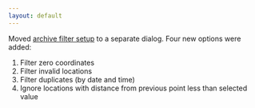 ```yaml
---
layout: default
---
```


Moved [archive filter setup](/features/archive-filtering.html) to a separate dialog. Four new options were added:

1. Filter zero coordinates
2. Filter invalid locations
3. Filter duplicates (by date and time)
4. Ignore locations with distance from previous point less than selected value